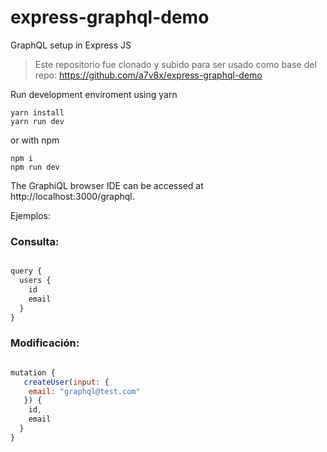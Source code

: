 # express-graphql-demo
GraphQL setup in Express JS

> Este repositorio fue clonado y subido para ser usado como base del repo: https://github.com/a7v8x/express-graphql-demo

Run development enviroment using yarn

```
yarn install
yarn run dev
```

or with npm

```
npm i
npm run dev
```

The GraphiQL browser IDE can be accessed at http://localhost:3000/graphql.

Ejemplos:

### Consulta:
```js

query {
  users {
    id
    email
  }
}

```

### Modificación:
```js

mutation {
   createUser(input: {
    email: "graphql@test.com"
   }) {
    id,
    email
  }
}

```
